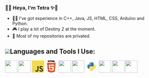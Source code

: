 ### 🌙✨ Heya, I'm Tetra ✨🌙

- 👨‍💻 I’ve got experience in C++, Java, JS, HTML, CSS, Arduino and Python.
- 🎮 I play a lot of Destiny 2 at the moment.
- 🌙 Most of my repositories are privated.

## <img src="https://media.giphy.com/media/iY8CRBdQXODJSCERIr/giphy.gif" width="30px">Languages and Tools I Use:

<code><img height="40" width="40" src="https://www.naveedashfaq.me/img/c++.png"></code>
<code><img height="40" width="40" src="https://images.vexels.com/media/users/3/166401/isolated/preview/b82aa7ac3f736dd78570dd3fa3fa9e24-java-programming-language-icon-by-vexels.png"></code>
<code><img height="40" width="40" src="https://raw.githubusercontent.com/github/explore/80688e429a7d4ef2fca1e82350fe8e3517d3494d/topics/javascript/javascript.png"></code>
<code><img height="40" width="40" src="https://raw.githubusercontent.com/github/explore/80688e429a7d4ef2fca1e82350fe8e3517d3494d/topics/html/html.png"></code>
<code><img height="40" width="40" src="https://cdn.iconscout.com/icon/free/png-256/css-131-722685.png"></code>
<code><img height="40" width="40" src="https://seeklogo.com/images/A/arduino-logo-BC7CBC1DAA-seeklogo.com.png"></code>
<code><img height="40" width="40" src="https://raw.githubusercontent.com/github/explore/80688e429a7d4ef2fca1e82350fe8e3517d3494d/topics/python/python.png"></code>
<code><img height="40" width="40" src="https://upload.wikimedia.org/wikipedia/commons/thumb/5/5f/Windows_logo_-_2012.svg/1024px-Windows_logo_-_2012.svg.png"></code>
<code><img height="40" width="40" src="https://seeklogo.com/images/L/Linux-logo-CFCA1C571C-seeklogo.com.png"></code>
<code><img height="40" width="40" src="https://cdn0.iconfinder.com/data/icons/flat-round-system/512/archlinux-512.png"></code>
